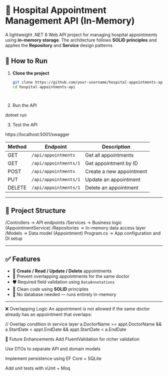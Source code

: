 
# 🏥 Hospital Appointment Management API (In-Memory)

A lightweight .NET 8 Web API project for managing hospital appointments using **in-memory storage**. The architecture follows **SOLID principles** and applies the **Repository** and **Service** design patterns.




## 🚀 How to Run

1. **Clone the project**  
   ```bash
   git clone https://github.com/your-username/hospital-appointments-api.git
   cd hospital-appointments-api




2.  Run the API

dotnet run


3. Test the API

https://localhost:5001/swagger



| Method | Endpoint              | Description              |
| ------ | --------------------- | ------------------------ |
| GET    | `/api/appointments`   | Get all appointments     |
| GET    | `/api/appointments/1` | Get appointment by ID    |
| POST   | `/api/appointments`   | Create a new appointment |
| PUT    | `/api/appointments/1` | Update an appointment    |
| DELETE | `/api/appointments/1` | Delete an appointment    |




---

## 📁 Project Structure

/Controllers → API endpoints
/Services → Business logic (AppointmentService)
/Repositories → In-memory data access layer
/Models → Data model (Appointment)
Program.cs → App configuration and DI setup


---

## ✅ Features

- 📅 **Create / Read / Update / Delete** appointments
- 🔁 Prevent overlapping appointments for the same doctor
- 🛡️ Required field validation using `DataAnnotations`
- 🧠 Clean code using **SOLID** principles
- 💾 No database needed — runs entirely in-memory

---


❌ Overlapping Logic
An appointment is not allowed if the same doctor already has an appointment that overlaps:


// Overlap condition in service layer
a.DoctorName == appt.DoctorName &&
a.StartDate < appt.EndDate &&
appt.StartDate < a.EndDate



🧪 Future Enhancements
Add FluentValidation for richer validation

Use DTOs to separate API and domain models

Implement persistence using EF Core + SQLite

Add unit tests with xUnit + Moq